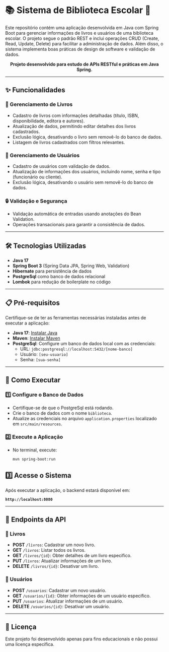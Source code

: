 # 📚 Sistema de Biblioteca Escolar 📖

Este repositório contém uma aplicação desenvolvida em Java com Spring Boot para gerenciar informações de livros e usuários de uma biblioteca escolar. O projeto segue o padrão REST e inclui operações CRUD (Create, Read, Update, Delete) para facilitar a administração de dados. Além disso, o sistema implementa boas práticas de design de software e validação de dados.

<p align="center">
    <b>Projeto desenvolvido para estudo de APIs RESTful e práticas em Java Spring.</b>
</p>

---

## ✨ Funcionalidades

### 📘 Gerenciamento de Livros
- Cadastro de livros com informações detalhadas (título, ISBN, disponibilidade, editora e autores).
- Atualização de dados, permitindo editar detalhes dos livros cadastrados.
- Exclusão lógica, desativando o livro sem removê-lo do banco de dados.
- Listagem de livros cadastrados com filtros relevantes.

### 👤 Gerenciamento de Usuários
- Cadastro de usuários com validação de dados.
- Atualização de informações dos usuários, incluindo nome, senha e tipo (funcionário ou cliente).
- Exclusão lógica, desativando o usuário sem removê-lo do banco de dados.

### 🔒 Validação e Segurança
- Validação automática de entradas usando anotações do Bean Validation.
- Operações transacionais para garantir a consistência de dados.

---

## 🛠️ Tecnologias Utilizadas

- **Java 17**
- **Spring Boot 3** (Spring Data JPA, Spring Web, Validation)
- **Hibernate** para persistência de dados
- **PostgreSql** como banco de dados relacional
- **Lombok** para redução de boilerplate no código

---

## 📋 Pré-requisitos

Certifique-se de ter as ferramentas necessárias instaladas antes de executar a aplicação:

- **Java 17**: [Instalar Java](https://www.oracle.com/java/technologies/javase-jdk17-downloads.html)
- **Maven**: [Instalar Maven](https://maven.apache.org/install.html)
- **PostgreSql**: Configure um banco de dados local com as credenciais:
  - URL: `jdbc:postgresql://localhost:5432/[nome-banco]`
  - Usuário: `[seu-usuario]`
  - Senha: `[sua-senha]`

---

## 🚀 Como Executar

### 1️⃣ Configure o Banco de Dados
- Certifique-se de que o PostgreSql está rodando.
- Crie o banco de dados com o nome `biblioteca`.
- Atualize as credenciais no arquivo `application.properties` localizado em `src/main/resources`.

### 2️⃣ Execute a Aplicação
- No terminal, execute:
  ```bash
  mvn spring-boot:run
  
## 3️⃣ Acesse o Sistema

Após executar a aplicação, o backend estará disponível em: 

**`http://localhost:8080`**

---

## 🧪 Endpoints da API

### 📘 Livros
- **POST** `/livros`: Cadastrar um novo livro.
- **GET** `/livros`: Listar todos os livros.
- **GET** `/livros/{id}`: Obter detalhes de um livro específico.
- **PUT** `/livros`: Atualizar informações de um livro.
- **DELETE** `/livros/{id}`: Desativar um livro.

### 👤 Usuários
- **POST** `/usuarios`: Cadastrar um novo usuário.
- **GET** `/usuarios/{id}`: Obter informações de um usuário específico.
- **PUT** `/usuarios`: Atualizar informações de um usuário.
- **DELETE** `/usuarios/{id}`: Desativar um usuário.

---

## 📄 Licença

Este projeto foi desenvolvido apenas para fins educacionais e não possui uma licença específica.
